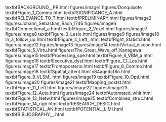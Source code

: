 textbfBACKGROUND__PR.html
figures/image1
figures/Donquixote
textbfFigure_1_Commo.html
textbfSIGNIFICANCE_A.html
textbfRELEVANCE_TO_T.html
textbfPRELIMINARY.html
figures/image2
figures/Johann_Sebastian_Bach_1746
figures/image6
textbfConnectional_a.html
textbfFigure_2_Voxel.html
figures/image7
figures/image8
textbfFigure_3_Lesio.html
figures/image9
figures/image10
In_a_follow_up.html
textbfFigure_4_Left_.html
textbfRight_Statisti.html
figures/image12
figures/image13
figures/image14
textbfVirtual_discon.html
textbfFigure_5_Virtu.html
figures/The_Great_Wave_off_Kanagawa
figures/image15
textbfProcessing_spe.html
textbfFigure_6_VBM_a.html
figures/image16
textbfExecutive_dysf.html
textbfFigure_7_1_Les.html
figures/image17
textbfFrontoposterio.html
textbfFigure_8_Commo.html
figures/image18
textbfSpatial_attent.html
v84aqedcf8o.html
textbfFigure_9_VLSM_.html
figures/image19
textbfFigure_10_Opti.html
figures/image20
figures/image21
textbfMapping_postst.html
textbfFigure_11_Left.html
figures/image22
figures/image23
textbfFigure_12_Auto.html
figures/image24
textbfAutomated_whit.html
textbfFigure_13_Netw.html
figures/image25
textbfCombined_struc.html
textbfFigure_14_righ.html
textbfRESEARCH_DESIG.html
textbfSTATISTICAL_AN.html
textbfPOTENTIAL_LIMI.html
textbfBIBLIOGRAPHY__.html